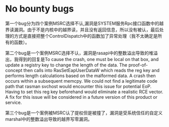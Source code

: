 # No bounty bugs

第一个bug分为四个案例MSRC选择不认,漏洞是SYSTEM服务Rpc接口函数中的越界读漏洞。由于不是内核中的越界读，并且没有返回信息，所以没有被认，最后处理的方式是直接把整个ControlDispatch中的函数加了异常处理（我不太确定是所有的函数）。    

第二个bug是一个案例MSRC选择不认，漏洞是rasapi中的整数溢出导致的堆溢出，我得到的回复是To cause the crash, one must be local on that box, and update a registry key to change the length of the data. The proof-of-concept then calls into RasSetEapUserDataW which reads the reg key and performs length calculations based on the malformed data. A crash then occurs within a subsequent memcpy. We could not find a legitimate code path that rasman svchost would encounter this issue for potential EoP. Having to set this reg key beforehand would eliminate a realistic RCE vector.  A fix for this issue will be considered in a future version of this product or service.

第三个bug是一个案例被MSRC认了提权但是被撞了，漏洞是受系统信任的自定义marshal中的整数溢出导致的越界写零漏洞。
